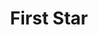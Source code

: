 ---
layout: firm_page
title: "First Star"
id: "firststar.vc"
permalink: "/firststarfirststar.vc/"
website: "https://www.firststar.vc"
offices: "Cambridge (United States), Boston (United States)"
investment_stages: "Pre-Seed, Seed, Series A"
portfolio_companies: "Oort, Plex Research, Brink, Smarking, Upskill, Winterlight Labs, Feature Labs, Weft, MotionHall, Contastic"
portfolio_link: "https://www.firststar.vc/#past-portfolio"
investment_markets: "AI/ML, Decentralization, Edge Computing, Techbio"
founded_year: "2014"
description: "First Star partners with entrepreneurs solving real-world problems using data and machine learning, focusing on applications of frontier technologies such as AI, computational biotech, connected sensors, AR/VR, and blockchain."
linkedin: "https://www.linkedin.com/company/first-star-ventures"
twitter: ""
instagram: ""
team_page: "https://www.firststar.vc/#team"
investor_type: "Venture Capital"
crunchbase: "https://www.crunchbase.com/organization/procyon-ventures"
pitchbook: "https://pitchbook.com/profiles/investor/64885-60"

# SEO Optimization
meta_title: "First Star - VC Firm - projectstartups.com"
meta_description: "First Star, First Star partners with entrepreneurs solving real-world problems using data and machine learning, focusing on applications of frontier technologies ..."
meta_keywords: "First Star, AI/ML, Decentralization, Edge Computing, Techbio, VC firm, venture capital, startup investor, projectstartups.com"
canonical_url: "https://vc.projectstartups.com/firststarfirststar.vc/"
---